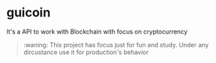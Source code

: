 # guicoin
It's a API to work with Blockchain with focus on cryptocurrency

> :waning: This project has focus just for fun and study. Under any dircustance use it for production's behavior


